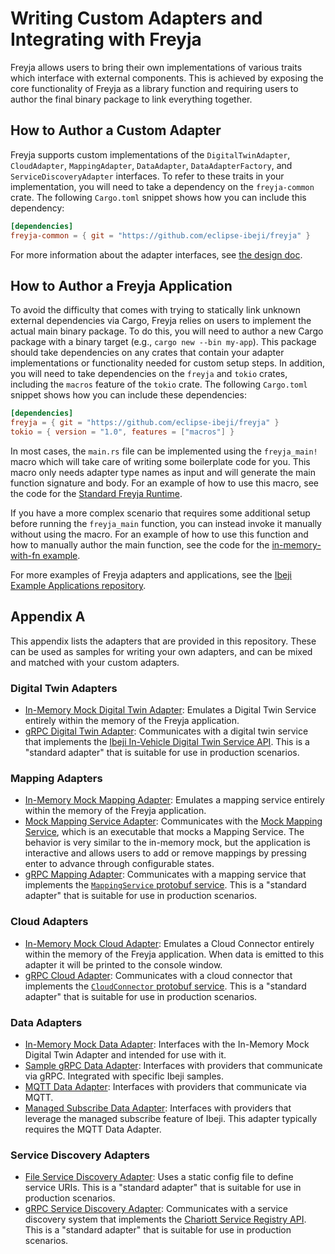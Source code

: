 # Writing Custom Adapters and Integrating with Freyja

Freyja allows users to bring their own implementations of various traits which interface with external components. This is achieved by exposing the core functionality of Freyja as a library function and requiring users to author the final binary package to link everything together.

## How to Author a Custom Adapter

Freyja supports custom implementations of the `DigitalTwinAdapter`, `CloudAdapter`, `MappingAdapter`, `DataAdapter`, `DataAdapterFactory`, and `ServiceDiscoveryAdapter` interfaces. To refer to these traits in your implementation, you will need to take a dependency on the `freyja-common` crate. The following `Cargo.toml` snippet shows how you can include this dependency:

```toml
[dependencies]
freyja-common = { git = "https://github.com/eclipse-ibeji/freyja" }
```

For more information about the adapter interfaces, see [the design doc](./../design/README.md#external-interfaces).

## How to Author a Freyja Application

To avoid the difficulty that comes with trying to statically link unknown external dependencies via Cargo, Freyja relies on users to implement the actual main binary package. To do this, you will need to author a new Cargo package with a binary target (e.g., `cargo new --bin my-app`). This package should take dependencies on any crates that contain your adapter implementations or functionality needed for custom setup steps. In addition, you will need to take dependencies on the `freyja` and `tokio` crates, including the `macros` feature of the `tokio` crate. The following `Cargo.toml` snippet shows how you can include these dependencies:

```toml
[dependencies]
freyja = { git = "https://github.com/eclipse-ibeji/freyja" }
tokio = { version = "1.0", features = ["macros"] }
```

In most cases, the `main.rs` file can be implemented using the `freyja_main!` macro which will take care of writing some boilerplate code for you. This macro only needs adapter type names as input and will generate the main function signature and body. For an example of how to use this macro, see the code for the [Standard Freyja Runtime](../../freyja/src/main.rs).

If you have a more complex scenario that requires some additional setup before running the `freyja_main` function, you can instead invoke it manually without using the macro. For an example of how to use this function and how to manually author the main function, see the code for the [in-memory-with-fn example](../../freyja/examples/in-memory-with-fn.rs).

For more examples of Freyja adapters and applications, see the [Ibeji Example Applications repository](https://github.com/eclipse-ibeji/ibeji-example-applications/tree/main/freyja_apps).

## Appendix A

This appendix lists the adapters that are provided in this repository. These can be used as samples for writing your own adapters, and can be mixed and matched with your custom adapters.

### Digital Twin Adapters

- [In-Memory Mock Digital Twin Adapter](../../adapters/digital_twin/in_memory_mock_digital_twin_adapter/README.md): Emulates a Digital Twin Service entirely within the memory of the Freyja application.
- [gRPC Digital Twin Adapter](../../adapters/digital_twin/grpc_digital_twin_adapter/README.md): Communicates with a digital twin service that implements the [Ibeji In-Vehicle Digital Twin Service API](https://github.com/eclipse-ibeji/ibeji/blob/main/interfaces/invehicle_digital_twin/v1/invehicle_digital_twin.proto). This is a "standard adapter" that is suitable for use in production scenarios.

### Mapping Adapters

- [In-Memory Mock Mapping Adapter](../../adapters/mapping/in_memory_mock_mapping_adapter/README.md): Emulates a mapping service entirely within the memory of the Freyja application.
- [Mock Mapping Service Adapter](../../adapters/mapping/mock_mapping_service_adapter/README.md): Communicates with the [Mock Mapping Service](../../mocks/mock_mapping_service/README.md), which is an executable that mocks a Mapping Service. The behavior is very similar to the in-memory mock, but the application is interactive and allows users to add or remove mappings by pressing enter to advance through configurable states.
- [gRPC Mapping Adapter](../../adapters/mapping/grpc_mapping_adapter/README.md): Communicates with a mapping service that implements the [`MappingService` protobuf service](../../interfaces/mapping_service/v1/mapping_service.proto). This is a "standard adapter" that is suitable for use in production scenarios.

### Cloud Adapters

- [In-Memory Mock Cloud Adapter](../../adapters/cloud/in_memory_mock_cloud_adapter/README.md): Emulates a Cloud Connector entirely within the memory of the Freyja application. When data is emitted to this adapter it will be printed to the console window.
- [gRPC Cloud Adapter](../../adapters/cloud/grpc_cloud_adapter/README.md): Communicates with a cloud connector that implements the [`CloudConnector` protobuf service](../../interfaces/cloud_connector/v1/cloud_connector.proto). This is a "standard adapter" that is suitable for use in production scenarios.

### Data Adapters

- [In-Memory Mock Data Adapter](../../adapters/data/in_memory_mock_data_adapter/README.md): Interfaces with the In-Memory Mock Digital Twin Adapter and intended for use with it.
- [Sample gRPC Data Adapter](../../adapters/data/sample_grpc_data_adapter/README.md): Interfaces with providers that communicate via gRPC. Integrated with specific Ibeji samples.
- [MQTT Data Adapter](../../adapters/data/mqtt_data_adapter/README.md): Interfaces with providers that communicate via MQTT.
- [Managed Subscribe Data Adapter](../../adapters/data/managed_subscribe_data_adapter/README.md): Interfaces with providers that leverage the managed subscribe feature of Ibeji. This adapter typically requires the MQTT Data Adapter.

### Service Discovery Adapters

- [File Service Discovery Adapter](../../adapters/service_discovery/file_service_discovery_adapter/README.md): Uses a static config file to define service URIs. This is a "standard adapter" that is suitable for use in production scenarios.
- [gRPC Service Discovery Adapter](../../adapters/service_discovery/grpc_service_discovery_adapter/README.md): Communicates with a service discovery system that implements the [Chariott Service Registry API](https://github.com/eclipse-chariott/chariott/blob/main/service_discovery/proto/core/v1/service_registry.proto). This is a "standard adapter" that is suitable for use in production scenarios.
